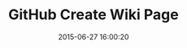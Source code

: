 ---
layout: post
title:  "GitHub Create Wiki Page"
date:   2015-06-27 16:00:20
categories: github
tags: create file post user-assistance
screenshot: github-wiki-2.jpg
---